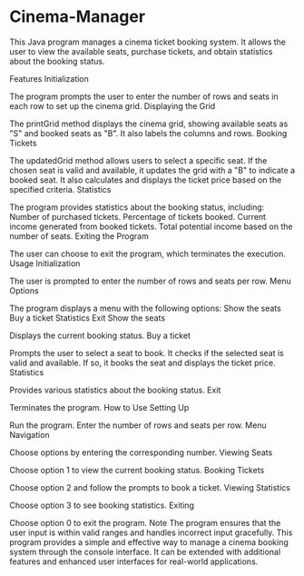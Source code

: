 # Cinema-Manager
This Java program manages a cinema ticket booking system. It allows the user to view the available seats, purchase tickets, and obtain statistics about the booking status.

Features
Initialization

The program prompts the user to enter the number of rows and seats in each row to set up the cinema grid.
Displaying the Grid

The printGrid method displays the cinema grid, showing available seats as "S" and booked seats as "B". It also labels the columns and rows.
Booking Tickets

The updatedGrid method allows users to select a specific seat. If the chosen seat is valid and available, it updates the grid with a "B" to indicate a booked seat. It also calculates and displays the ticket price based on the specified criteria.
Statistics

The program provides statistics about the booking status, including:
Number of purchased tickets.
Percentage of tickets booked.
Current income generated from booked tickets.
Total potential income based on the number of seats.
Exiting the Program

The user can choose to exit the program, which terminates the execution.
Usage
Initialization

The user is prompted to enter the number of rows and seats per row.
Menu Options

The program displays a menu with the following options:
Show the seats
Buy a ticket
Statistics
Exit
Show the seats

Displays the current booking status.
Buy a ticket

Prompts the user to select a seat to book. It checks if the selected seat is valid and available. If so, it books the seat and displays the ticket price.
Statistics

Provides various statistics about the booking status.
Exit

Terminates the program.
How to Use
Setting Up

Run the program.
Enter the number of rows and seats per row.
Menu Navigation

Choose options by entering the corresponding number.
Viewing Seats

Choose option 1 to view the current booking status.
Booking Tickets

Choose option 2 and follow the prompts to book a ticket.
Viewing Statistics

Choose option 3 to see booking statistics.
Exiting

Choose option 0 to exit the program.
Note
The program ensures that the user input is within valid ranges and handles incorrect input gracefully.
This program provides a simple and effective way to manage a cinema booking system through the console interface. It can be extended with additional features and enhanced user interfaces for real-world applications.
